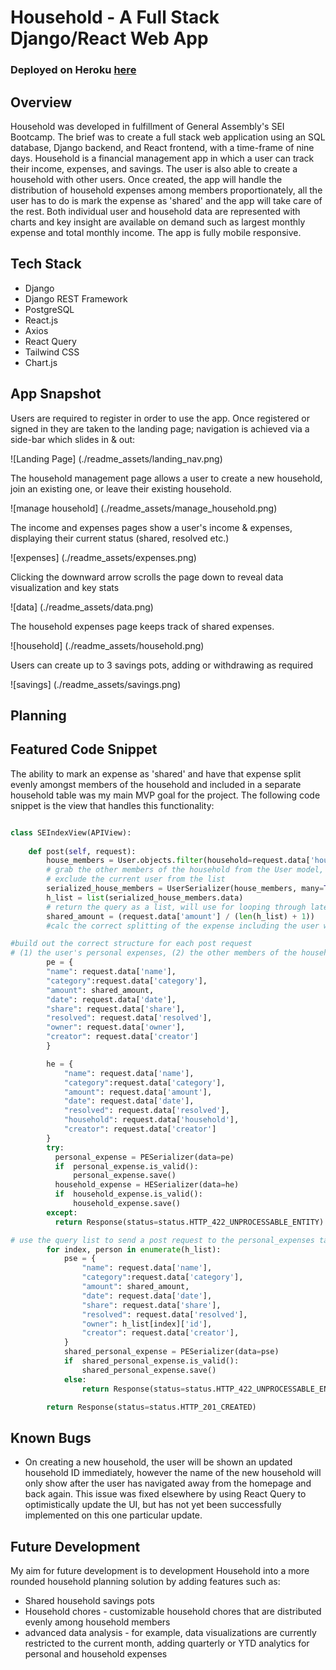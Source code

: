 # Household - A Full Stack Django/React Web App 

### Deployed on Heroku [here](https://household-app-project.herokuapp.com/)


## Overview
Household was developed in fulfillment of General Assembly's SEI Bootcamp. The brief was to create a full stack web application using an SQL database, Django backend, and React frontend, with a time-frame of nine days. Household is a financial management app in which a user can track their income, expenses, and savings. The user is also able to create a household with other users. Once created, the app will handle the distribution of household expenses among members proportionately, all the user has to do is mark the expense as 'shared' and the app will take care of the rest. Both individual user and household data are represented with charts and key insight are available on demand such as largest monthly expense and total monthly income. The app is fully mobile responsive.      

## Tech Stack 

* Django 
* Django REST Framework
* PostgreSQL
* React.js
* Axios
* React Query
* Tailwind CSS 
* Chart.js


## App Snapshot 
Users are required to register in order to use the app. Once registered or signed in they are taken to the landing page; navigation is achieved via a side-bar which slides in & out:

![Landing Page] (./readme_assets/landing_nav.png)

The household management page allows a user to create a new household, join an existing one, or leave their existing household.

![manage household] (./readme_assets/manage_household.png)

The income and expenses pages show a user's income & expenses, displaying their current status (shared, resolved etc.)

![expenses] (./readme_assets/expenses.png)

Clicking the downward arrow scrolls the page down to reveal data visualization and key stats 

![data] (./readme_assets/data.png)

The household expenses page keeps track of shared expenses. 

![household] (./readme_assets/household.png)

Users can create up to 3 savings pots, adding or withdrawing as required

![savings] (./readme_assets/savings.png)

## Planning


## Featured Code Snippet
The ability to mark an expense as 'shared' and have that expense split evenly amongst members of the household and included 
in a separate household table was my main MVP goal for the project. The following code snippet is the view that handles this 
functionality:  

```python 

class SEIndexView(APIView):
  
    def post(self, request):
        house_members = User.objects.filter(household=request.data['household']).exclude(id=request.data['creator']) 
        # grab the other members of the household from the User model, 
        # exclude the current user from the list
        serialized_house_members = UserSerializer(house_members, many=True)
        h_list = list(serialized_house_members.data) 
        # return the query as a list, will use for looping through later 
        shared_amount = (request.data['amount'] / (len(h_list) + 1)) 
        #calc the correct splitting of the expense including the user who shared it

#build out the correct structure for each post request 
# (1) the user's personal expenses, (2) the other members of the household's personal expenses, (3) the household expenses table 
        pe = {
        "name": request.data['name'],
        "category":request.data['category'],
        "amount": shared_amount,
        "date": request.data['date'],
        "share": request.data['share'],
        "resolved": request.data['resolved'],
        "owner": request.data['owner'],
        "creator": request.data['creator']
        }

        he = {
            "name": request.data['name'],
            "category":request.data['category'],
            "amount": request.data['amount'],
            "date": request.data['date'],
            "resolved": request.data['resolved'],
            "household": request.data['household'],
            "creator": request.data['creator']
        }
        try:
          personal_expense = PESerializer(data=pe)
          if  personal_expense.is_valid():
              personal_expense.save()
          household_expense = HESerializer(data=he)
          if  household_expense.is_valid():
              household_expense.save()
        except: 
          return Response(status=status.HTTP_422_UNPROCESSABLE_ENTITY)

# use the query list to send a post request to the personal_expenses table for each user in it 
        for index, person in enumerate(h_list):
            pse = {
                "name": request.data['name'],
                "category":request.data['category'],
                "amount": shared_amount,
                "date": request.data['date'],
                "share": request.data['share'],
                "resolved": request.data['resolved'],
                "owner": h_list[index]['id'],
                "creator": request.data['creator'],
            } 
            shared_personal_expense = PESerializer(data=pse)
            if  shared_personal_expense.is_valid():
                shared_personal_expense.save()
            else:
                return Response(status=status.HTTP_422_UNPROCESSABLE_ENTITY)

        return Response(status=status.HTTP_201_CREATED)


```


## Known Bugs

* On creating a new household, the user will be shown an updated household ID immediately, however the name of the new household will only show after the user has navigated away from the homepage and back again. This issue was fixed elsewhere by using React Query to optimistically update the UI, but has not yet been successfully implemented on this one particular update.  


## Future Development

My aim for future development is to development Household into a more rounded household planning solution by adding features such as: 

* Shared household savings pots 
* Household chores - customizable household chores that are distributed evenly among household members
* advanced data analysis - for example, data visualizations are currently restricted to the current month, adding quarterly or YTD analytics for personal and household expenses     

